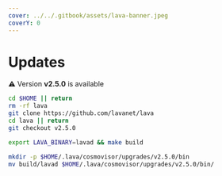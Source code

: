 ```yaml
---
cover: ../../.gitbook/assets/lava-banner.jpeg
coverY: 0
---
```


# Updates

⚠️ Version **v2.5.0** is available

```bash
cd $HOME || return
rm -rf lava
git clone https://github.com/lavanet/lava
cd lava || return
git checkout v2.5.0

export LAVA_BINARY=lavad && make build

mkdir -p $HOME/.lava/cosmovisor/upgrades/v2.5.0/bin
mv build/lavad $HOME/.lava/cosmovisor/upgrades/v2.5.0/bin/
```
